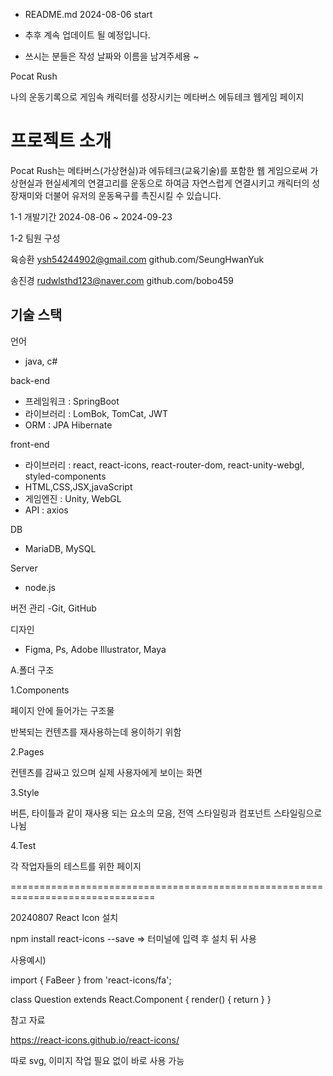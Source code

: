 - README.md 2024-08-06 start

- 추후 계속 업데이트 될 예정입니다.

- 쓰시는 분들은 작성 날짜와 이름을 남겨주세용 ~


Pocat Rush

나의 운동기록으로 게임속 캐릭터를 성장시키는 메타버스 에듀테크 웹게임 페이지

# 프로젝트 소개

Pocat Rush는 메타버스(가상현실)과 에듀테크(교육기술)를 포함한 웹 게임으로써
가상현실과 현실세계의 연결고리를 운동으로 하여금 자연스럽게 연결시키고
캐릭터의 성장재미와 더불어 유저의 운동욕구를 촉진시킬 수 있습니다.

1-1 개발기간
 2024-08-06 ~ 2024-09-23

1-2 팀원 구성

육승환 
ysh54244902@gmail.com 
github.com/SeungHwanYuk

송진경
rudwlsthd123@naver.com
github.com/bobo459

## 기술 스택

언어 
- java, c#

back-end
- 프레임워크 : SpringBoot
- 라이브러리 : LomBok, TomCat, JWT
- ORM : JPA Hibernate

front-end
- 라이브러리 : react, react-icons, react-router-dom, react-unity-webgl, styled-components
- HTML,CSS,JSX,javaScript
- 게임엔진 : Unity, WebGL
- API : axios

DB
- MariaDB, MySQL

Server
- node.js

버전 관리
-Git, GitHub

디자인
- Figma, Ps, Adobe Illustrator, Maya







A.폴더 구조

1.Components

페이지 안에 들어가는 구조물

반복되는 컨텐츠를 재사용하는데 용이하기 위함

2.Pages

컨텐츠를 감싸고 있으며 실제 사용자에게 보이는 화면

3.Style

버튼, 타이틀과 같이 재사용 되는 요소의 모음, 전역 스타일링과 컴포넌트 스타일링으로 나뉨

4.Test

각 작업자들의 테스트를 위한 페이지

===============================================================================

20240807 React Icon 설치

npm install react-icons --save => 터미널에 입력 후 설치 뒤 사용

사용예시)

import { FaBeer } from 'react-icons/fa';

class Question extends React.Component {
render() {
return <FaBeer />
}
}

참고 자료

https://react-icons.github.io/react-icons/

따로 svg, 이미지 작업 필요 없이 바로 사용 가능
